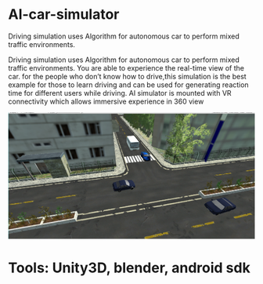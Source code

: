# AI-car-simulator
Driving simulation uses Algorithm for autonomous car to perform mixed traffic environments.

Driving simulation uses Algorithm for autonomous car to perform mixed traffic environments. You are able to experience the real-time view of the car. for the people who don’t know how to drive,this simulation is the best example for those to learn driving and can be used for generating reaction time for different users while driving. AI simulator is mounted with VR connectivity which allows immersive experience in 360 view   

![Screenshot](AI.png)

# Tools: Unity3D, blender, android sdk 
